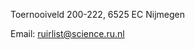 Toernooiveld 200-222, 6525 EC Nijmegen

Email: [ruirlist@science.ru.nl](mailto:ruirlist@science.ru.nl)
